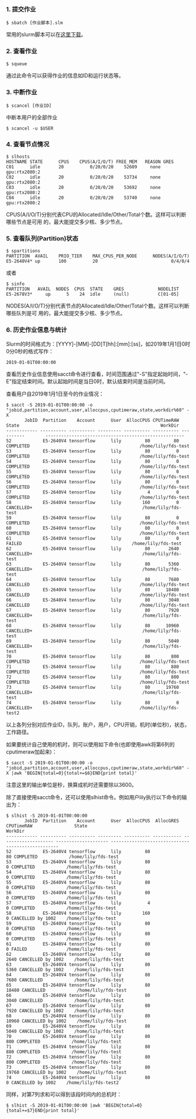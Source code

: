 ### 1. 提交作业

    $ sbatch [作业脚本].slm

常用的slurm脚本可以在[这里下载](../常用slurm脚本)。

### 2. 查看作业

    $ squeue

通过此命令可以获得作业的信息如ID和运行状态等。

### 3. 中断作业

    $ scancel [作业ID]

中断本用户的全部作业

    $ scancel -u $USER

### 4. 查看节点情况

    $ slhosts
    HOSTNAME STATE      CPUS    CPUS(A/I/O/T) FREE_MEM   REASON GRES
    C01      idle       20          0/20/0/20    52609     none gpu:rtx2080:2
    C02      idle       20          0/20/0/20    53734     none gpu:rtx2080:2
    C03      idle       20          0/20/0/20    53692     none gpu:rtx2080:2
    C04      idle       20          0/20/0/20    53740     none gpu:rtx2080:2

CPUS(A/I/O/T)分别代表CPU的Allocated/Idle/Other/Total个数。这样可以判断哪些节点是可用
的，最大能提交多少核、多少节点。

### 5. 查看队列(Partition)状态
```
$ spartitions
PARTITION  AVAIL    PRIO_TIER    MAX_CPUS_PER_NODE      NODES(A/I/O/T)
E5-2640V4* up       100          20                            0/4/0/4
```
或者
```
$ sinfo 
PARTITION   AVAIL  NODES  CPUS  STATE    GRES             NODELIST
E5-2678V3*     up      5    24  idle     (null)           C[01-05]
```

NODES(A/I/O/T)分别代表节点的Allocated/Idle/Other/Total个数。这样可以判断哪些队列是可
用的，最大能提交多少核、多少节点。

### 6. 历史作业信息与统计

Slurm的时间格式为：[YYYY]-[MM]-[DD]T[hh]:[mm]:[ss]，如2019年1月1日0时0分0秒的格式写作：

    2019-01-01T00:00:00

查看历史作业信息使用sacct命令进行查看，时间范围通过"-S"指定起始时间，"-E"指定结束时间。默认起始时间是当日0时，默认结束时间是当前时间。

查看用户自2019年1月1日至今的作业情况：

    $ sacct -S 2019-01-01T00:00:00 -o "jobid,partition,account,user,alloccpus,cputimeraw,state,workdir%60" -X
           JobID  Partition    Account      User  AllocCPUS CPUTimeRAW      State                                                      WorkDir
    ------------ ---------- ---------- --------- ---------- ---------- ----------        -----------------------------------------------------
    52            E5-2640V4 tensorflow      lily         80         80  COMPLETED                                          /home/lily/fds-test
    53            E5-2640V4 tensorflow      lily         80          0  COMPLETED                                          /home/lily/fds-test
    54            E5-2640V4 tensorflow      lily         80          0  COMPLETED                                          /home/lily/fds-test
    55            E5-2640V4 tensorflow      lily         80          0  COMPLETED                                          /home/lily/fds-test
    56            E5-2640V4 tensorflow      lily         80          0  COMPLETED                                          /home/lily/fds-test
    57            E5-2640V4 tensorflow      lily          4          0  COMPLETED                                          /home/lily/fds-test
    58            E5-2640V4 tensorflow      lily        160          0 CANCELLED+                                          /home/lily/fds-test
    59            E5-2640V4 tensorflow      lily         80          0  COMPLETED                                          /home/lily/fds-test
    60            E5-2640V4 tensorflow      lily         80          0  COMPLETED                                          /home/lily/fds-test
    61            E5-2640V4 tensorflow      lily         80          0     FAILED                                          /home/lily/fds-test
    62            E5-2640V4 tensorflow      lily         80       2640 CANCELLED+                                          /home/lily/fds-test
    63            E5-2640V4 tensorflow      lily         80       5360 CANCELLED+                                          /home/lily/fds-test
    64            E5-2640V4 tensorflow      lily         80       7680  CANCELLED                                          /home/lily/fds-test
    65            E5-2640V4 tensorflow      lily         80      18480  CANCELLED                                          /home/lily/fds-test
    66            E5-2640V4 tensorflow      lily         80       3040  CANCELLED                                          /home/lily/fds-test
    67            E5-2640V4 tensorflow      lily         80       7920 CANCELLED+                                          /home/lily/fds-test
    68            E5-2640V4 tensorflow      lily         80      10960 CANCELLED+                                          /home/lily/fds-test
    69            E5-2640V4 tensorflow      lily         80       5040 CANCELLED+                                          /home/lily/fds-test
    70            E5-2640V4 tensorflow      lily         80        800  COMPLETED                                          /home/lily/fds-test
    71            E5-2640V4 tensorflow      lily         80        880  COMPLETED                                          /home/lily/fds-test
    72            E5-2640V4 tensorflow      lily         80        800  COMPLETED                                          /home/lily/fds-test
    73            E5-2640V4 tensorflow      lily         80      19760 CANCELLED+                                          /home/lily/fds-test
    74            E5-2640V4 tensorflow      lily         80          0 CANCELLED+                                         /home/lily/fds-test2

以上各列分别对应作业ID，队列，账户，用户，CPU开销，机时(单位秒)，状态，工作路径。

如果要统计自己使用的机时，则可以使用如下命令(也即使用awk将第6列的cputimeraw加起来)：

    $ sacct -S 2019-01-01T00:00:00 -o "jobid,partition,account,user,alloccpus,cputimeraw,state,workdir%60" -X |awk 'BEGIN{total=0}{total+=$6}END{print total}'

注意这里的输出单位是秒，换算成机时还需要除以3600。

除了直接使用sacct命令，还可以使用slhist命令。例如用户lily执行以下命令的输出为：

    $ slhist -S 2019-01-01T00:00:00
           JobID  Partition    Account      User  AllocCPUS  AllocGRES           CPUTimeRAW                State                                            WorkDir
    ------------ ---------- ---------- --------- ---------- ----------- -------------------- -------------------- --------------------------------------------------
    52            E5-2640V4 tensorflow      lily         80                               80 COMPLETED            /home/lily/fds-test                                
    53            E5-2640V4 tensorflow      lily         80                                0 COMPLETED            /home/lily/fds-test                                
    54            E5-2640V4 tensorflow      lily         80                                0 COMPLETED            /home/lily/fds-test                                
    55            E5-2640V4 tensorflow      lily         80                                0 COMPLETED            /home/lily/fds-test                                
    56            E5-2640V4 tensorflow      lily         80                                0 COMPLETED            /home/lily/fds-test                                
    57            E5-2640V4 tensorflow      lily          4                                0 COMPLETED            /home/lily/fds-test                                
    58            E5-2640V4 tensorflow      lily        160                                0 CANCELLED by 1002    /home/lily/fds-test                                
    59            E5-2640V4 tensorflow      lily         80                                0 COMPLETED            /home/lily/fds-test                                
    60            E5-2640V4 tensorflow      lily         80                                0 COMPLETED            /home/lily/fds-test                                
    61            E5-2640V4 tensorflow      lily         80                                0 FAILED               /home/lily/fds-test                                
    62            E5-2640V4 tensorflow      lily         80                             2640 CANCELLED by 1002    /home/lily/fds-test                                
    63            E5-2640V4 tensorflow      lily         80                             5360 CANCELLED by 1002    /home/lily/fds-test                                
    64            E5-2640V4 tensorflow      lily         80                             7680 CANCELLED            /home/lily/fds-test                                
    65            E5-2640V4 tensorflow      lily         80                            18480 CANCELLED            /home/lily/fds-test                                
    66            E5-2640V4 tensorflow      lily         80                             3040 CANCELLED            /home/lily/fds-test                                
    67            E5-2640V4 tensorflow      lily         80                             7920 CANCELLED by 1002    /home/lily/fds-test                                
    68            E5-2640V4 tensorflow      lily         80                            10960 CANCELLED by 1002    /home/lily/fds-test                                
    69            E5-2640V4 tensorflow      lily         80                             5040 CANCELLED by 1002    /home/lily/fds-test                                
    70            E5-2640V4 tensorflow      lily         80                              800 COMPLETED            /home/lily/fds-test                                
    71            E5-2640V4 tensorflow      lily         80                              880 COMPLETED            /home/lily/fds-test                                
    72            E5-2640V4 tensorflow      lily         80                              800 COMPLETED            /home/lily/fds-test                                
    73            E5-2640V4 tensorflow      lily         80                            19760 CANCELLED by 1002    /home/lily/fds-test                                
    74            E5-2640V4 tensorflow      lily         80                                0 CANCELLED by 1002    /home/lily/fds-test2

同样，对第7列求和可以得到该段时间内的总机时：

    $ slhist -S 2019-01-01T00:00:00 |awk 'BEGIN{total=0}{total+=$7}END{print total}'
